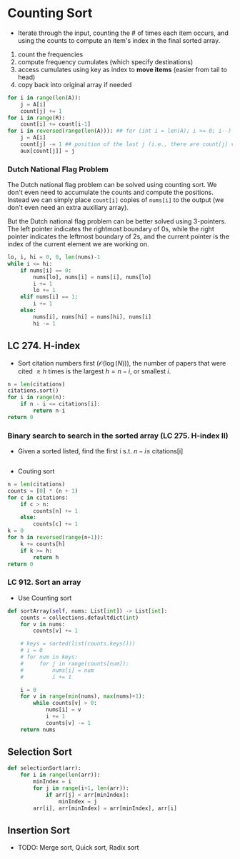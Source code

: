 # Counting Sort
- Iterate through the input, counting the # of times each item occurs, and using the counts to compute an item's index in the final sorted array.

1. count the frequencies
2. compute frequency cumulates (which specify destinations)
3. access cumulates using key as index to **move items** (easier from tail to head)
4. copy back into original array if needed
```Python
for i in range(len(A)):
    j = A[i]
    count[j] += 1
for i in range(R):
    count[i] += count[i-1]
for i in reversed(range(len(A))): ## for (int i = len(A); i >= 0; i--)
    j = A[i]
    count[j] -= 1 ## position of the last j (i.e., there are count[j] values <= j)
    aux[count[j]] = j 
```


### Dutch National Flag Problem
The Dutch national flag problem can be solved using counting sort. We don't even need to accumulate the counts and compute the positions. Instead we can simply place `count[i]` copies of `nums[i]` to the output (we don't even need an extra auxiliary array).

But the Dutch national flag problem can be better solved using 3-pointers. The left pointer indicates the rightmost boundary of 0s, while the right pointer indicates the leftmost boundary of 2s, and the current pointer is the index of the current element we are working on.
```Python
lo, i, hi = 0, 0, len(nums)-1
while i <= hi:
    if nums[i] == 0:
        nums[lo], nums[i] = nums[i], nums[lo]
        i += 1
        lo += 1
    elif nums[i] == 1:
        i += 1
    else:
        nums[i], nums[hi] = nums[hi], nums[i]
        hi -= 1
```

## LC 274. H-index
- Sort citation numbers first ($\mathcal{O}(\log(N))$), the number of papers that were cited $\ge h$ times is the largest $h=n-i$, or smallest $i$.
```Python
n = len(citations)
citations.sort()
for i in range(n):
    if n - i <= citations[i]:
        return n-i
return 0
```

### Binary search to search in the sorted array (LC 275. H-index II)
- Given a sorted listed, find the first i s.t. $n-i \le$ citations[i]
```Python


```

- Couting sort
```Python
n = len(citations)
counts = [0] * (n + 1)
for c in citations:
    if c > n:
        counts[n] += 1
    else:
        counts[c] += 1
k = 0
for h in reversed(range(n+1)):
    k += counts[h]
    if k >= h:
        return h
return 0
```

### LC 912. Sort an array
- Use Counting sort
```Python
def sortArray(self, nums: List[int]) -> List[int]:
    counts = collections.defaultdict(int)
    for v in nums:
        counts[v] += 1

    # keys = sorted(list(counts.keys()))
    # i = 0
    # for num in keys:
    #     for j in range(counts[num]):
    #         nums[i] = num
    #         i += 1

    i = 0
    for v in range(min(nums), max(nums)+1):
        while counts[v] > 0:
            nums[i] = v
            i += 1
            counts[v] -= 1
    return nums

```

## Selection Sort
```python
def selectionSort(arr):
    for i in range(len(arr)):
        minIndex = i
        for j in range(i+1, len(arr)):
            if arr[j] < arr[minIndex]:
                minIndex = j
        arr[i], arr[minIndex] = arr[minIndex], arr[i]

```
## Insertion Sort

- TODO: Merge sort, Quick sort, Radix sort